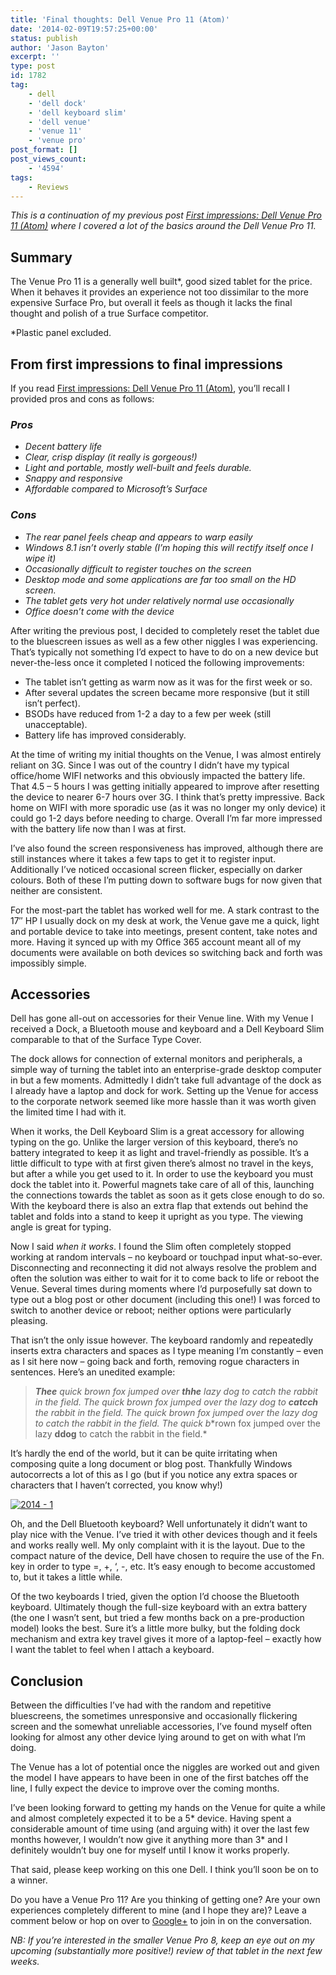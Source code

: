 ```yaml
---
title: 'Final thoughts: Dell Venue Pro 11 (Atom)'
date: '2014-02-09T19:57:25+00:00'
status: publish
author: 'Jason Bayton'
excerpt: ''
type: post
id: 1782
tag:
    - dell
    - 'dell dock'
    - 'dell keyboard slim'
    - 'dell venue'
    - 'venue 11'
    - 'venue pro'
post_format: []
post_views_count:
    - '4594'
tags:
    - Reviews
---
```

*This is a continuation of my previous post [First impressions: Dell Venue Pro 11 (Atom)](/2013/12/first-impressions-dell-venue-pro-11-atom/ "First impressions: Dell Venue Pro 11 (Atom)") where I covered a lot of the basics around the Dell Venue Pro 11.*

Summary
-------

The Venue Pro 11 is a generally well built\*, good sized tablet for the price. When it behaves it provides an experience not too dissimilar to the more expensive Surface Pro, but overall it feels as though it lacks the final thought and polish of a true Surface competitor.

\*Plastic panel excluded.

From first impressions to final impressions
-------------------------------------------

If you read [First impressions: Dell Venue Pro 11 (Atom)](/2013/12/first-impressions-dell-venue-pro-11-atom/ "First impressions: Dell Venue Pro 11 (Atom)"), you’ll recall I provided pros and cons as follows:

### *Pros*

- *Decent battery life*
- *Clear, crisp display (it really is gorgeous!)*
- *Light and portable, mostly well-built and feels durable.*
- *Snappy and responsive*
- *Affordable compared to Microsoft’s Surface*

### *Cons*

- *The rear panel feels cheap and appears to warp easily*
- *Windows 8.1 isn’t overly stable (I’m hoping this will rectify itself once I wipe it)*
- *Occasionally difficult to register touches on the screen*
- *Desktop mode and some applications are far too small on the HD screen.*
- *The tablet gets very hot under relatively normal use occasionally*
- *Office doesn’t come with the device*

After writing the previous post, I decided to completely reset the tablet due to the bluescreen issues as well as a few other niggles I was experiencing. That’s typically not something I’d expect to have to do on a new device but never-the-less once it completed I noticed the following improvements:

- The tablet isn’t getting as warm now as it was for the first week or so.
- After several updates the screen became more responsive (but it still isn’t perfect).
- BSODs have reduced from 1-2 a day to a few per week (still unacceptable).
- Battery life has improved considerably.

At the time of writing my initial thoughts on the Venue, I was almost entirely reliant on 3G. Since I was out of the country I didn’t have my typical office/home WIFI networks and this obviously impacted the battery life. That 4.5 – 5 hours I was getting initially appeared to improve after resetting the device to nearer 6-7 hours over 3G. I think that’s pretty impressive. Back home on WIFI with more sporadic use (as it was no longer my only device) it could go 1-2 days before needing to charge. Overall I’m far more impressed with the battery life now than I was at first.

I’ve also found the screen responsiveness has improved, although there are still instances where it takes a few taps to get it to register input. Additionally I’ve noticed occasional screen flicker, especially on darker colours. Both of these I’m putting down to software bugs for now given that neither are consistent.

For the most-part the tablet has worked well for me. A stark contrast to the 17″ HP I usually dock on my desk at work, the Venue gave me a quick, light and portable device to take into meetings, present content, take notes and more. Having it synced up with my Office 365 account meant all of my documents were available on both devices so switching back and forth was impossibly simple.

Accessories
-----------

Dell has gone all-out on accessories for their Venue line. With my Venue I received a Dock, a Bluetooth mouse and keyboard and a Dell Keyboard Slim comparable to that of the Surface Type Cover.

The dock allows for connection of external monitors and peripherals, a simple way of turning the tablet into an enterprise-grade desktop computer in but a few moments. Admittedly I didn’t take full advantage of the dock as I already have a laptop and dock for work. Setting up the Venue for access to the corporate network seemed like more hassle than it was worth given the limited time I had with it.

When it works, the Dell Keyboard Slim is a great accessory for allowing typing on the go. Unlike the larger version of this keyboard, there’s no battery integrated to keep it as light and travel-friendly as possible. It’s a little difficult to type with at first given there’s almost no travel in the keys, but after a while you get used to it. In order to use the keyboard you must dock the tablet into it. Powerful magnets take care of all of this, launching the connections towards the tablet as soon as it gets close enough to do so. With the keyboard there is also an extra flap that extends out behind the tablet and folds into a stand to keep it upright as you type. The viewing angle is great for typing.

Now I said *when it works*. I found the Slim often completely stopped working at random intervals – no keyboard or touchpad input what-so-ever. Disconnecting and reconnecting it did not always resolve the problem and often the solution was either to wait for it to come back to life or reboot the Venue. Several times during moments where I’d purposefully sat down to type out a blog post or other document (including this one!) I was forced to switch to another device or reboot; neither options were particularly pleasing.

That isn’t the only issue however. The keyboard randomly and repeatedly inserts extra characters and spaces as I type meaning I’m constantly – even as I sit here now – going back and forth, removing rogue characters in sentences. Here’s an unedited example:

> ***Thee** quick brown fox jumped over **thhe** lazy dog t**o c**atch the rabbit in the field. The quick brown fox jumped over the lazy dog to **catcch** the rabbit in the field. The quick brown fo**x j**umped over the lazy dog to catch the rabbit in the field. The quic**k b**rown fox jumped over the lazy **ddog** to catch the rabbit in the field.*

It’s hardly the end of the world, but it can be quite irritating when composing quite a long document or blog post. Thankfully Windows autocorrects a lot of this as I go (but if you notice any extra spaces or characters that I haven’t corrected, you know why!)

[![2014 - 1](https://cdn.bayton.org/uploads/2014/02/2014-1-300x225.jpg)](https://cdn.bayton.org/uploads/2014/02/2014-1.jpg)

Oh, and the Dell Bluetooth keyboard? Well unfortunately it didn’t want to play nice with the Venue. I’ve tried it with other devices though and it feels and works really well. My only complaint with it is the layout. Due to the compact nature of the device, Dell have chosen to require the use of the Fn. key in order to type =, +, ‘, -, etc. It’s easy enough to become accustomed to, but it takes a little while.

Of the two keyboards I tried, given the option I’d choose the Bluetooth keyboard. Ultimately though the full-size keyboard with an extra battery (the one I wasn’t sent, but tried a few months back on a pre-production model) looks the best. Sure it’s a little more bulky, but the folding dock mechanism and extra key travel gives it more of a laptop-feel – exactly how I want the tablet to feel when I attach a keyboard.

Conclusion
----------

Between the difficulties I’ve had with the random and repetitive bluescreens, the sometimes unresponsive and occasionally flickering screen and the somewhat unreliable accessories, I’ve found myself often looking for almost any other device lying around to get on with what I’m doing.

The Venue has a lot of potential once the niggles are worked out and given the model I have appears to have been in one of the first batches off the line, I fully expect the device to improve over the coming months.

I’ve been looking forward to getting my hands on the Venue for quite a while and almost completely expected it to be a 5\* device. Having spent a considerable amount of time using (and arguing with) it over the last few months however, I wouldn’t now give it anything more than 3\* and I definitely wouldn’t buy one for myself until I know it works properly.

That said, please keep working on this one Dell. I think you’ll soon be on to a winner.

Do you have a Venue Pro 11? Are you thinking of getting one? Are your own experiences completely different to mine (and I hope they are)? Leave a comment below or hop on over to [Google+](https://plus.google.com/105616249858609350212/posts/X2dWLnnyqax) to join in on the conversation.

*NB: If you’re interested in the smaller Venue Pro 8, keep an eye out on my upcoming (substantially more positive!) review of that tablet in the next few weeks.*